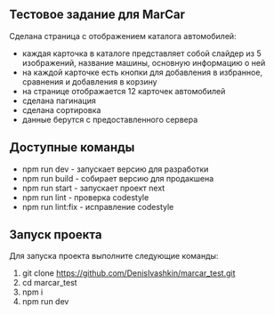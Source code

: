 ## Тестовое задание для MarCar
Сделана страница с отображением каталога автомобилей: 
- каждая карточка в каталоге представляет собой слайдер из 5 изображений, название машины, основную информацию о ней
- на каждой карточке есть кнопки для добавления в избранное, сравнения и добавления в корзину
- на странице отображается 12 карточек автомобилей
- сделана пагинация
- сделана сортировка
- данные берутся с предоставленного сервера



## Доступные команды
- npm run dev - запускает версию для разработки
- npm run build - собирает версию для продакшена
- npm run start - запускает проект next
- npm run lint - проверка codestyle
- npm run lint:fix - исправление codestyle



## Запуск проекта
Для запуска проекта выполните следующие команды:
1. git clone https://github.com/DenisIvashkin/marcar_test.git
2. cd marcar_test
3. npm i
4. npm run dev
